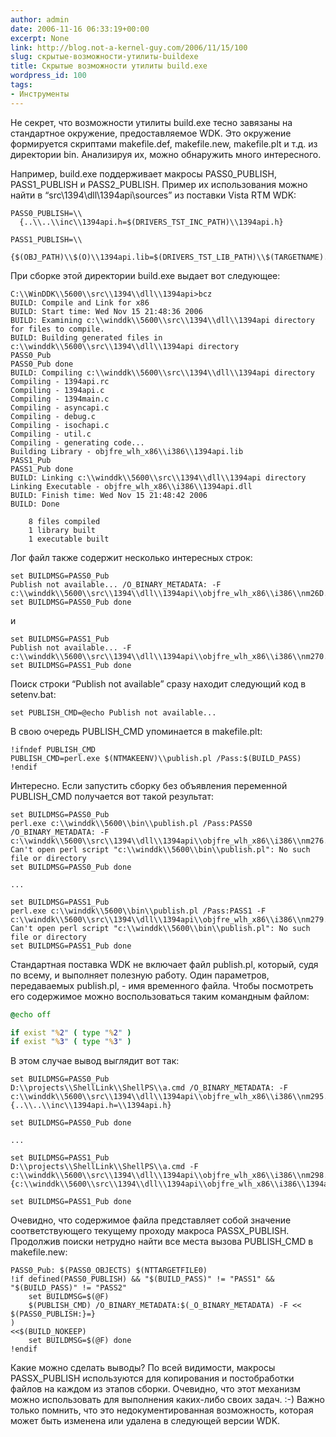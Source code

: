 ```yaml
---
author: admin
date: 2006-11-16 06:33:19+00:00
excerpt: None
link: http://blog.not-a-kernel-guy.com/2006/11/15/100
slug: скрытые-возможности-утилиты-buildexe
title: Скрытые возможности утилиты build.exe
wordpress_id: 100
tags:
- Инструменты
---
```


Не секрет, что возможности утилиты build.exe тесно завязаны на стандартное окружение, предоставляемое WDK. Это окружение формируется скриптами makefile.def, makefile.new, makefile.plt и т.д. из директории bin. Анализируя их, можно обнаружить много интересного. 

Например, build.exe поддерживает макросы PASS0_PUBLISH, PASS1_PUBLISH и PASS2_PUBLISH. Пример их использования можно найти в “src\1394\dll\1394api\sources” из поставки Vista RTM WDK:

```no-highlight
PASS0_PUBLISH=\\
  {..\\..\\inc\\1394api.h=$(DRIVERS_TST_INC_PATH)\\1394api.h}

PASS1_PUBLISH=\\
  {$(OBJ_PATH)\\$(O)\\1394api.lib=$(DRIVERS_TST_LIB_PATH)\\$(TARGETNAME).lib}
```

При сборке этой директории build.exe выдает вот следующее:

```no-highlight
C:\\WinDDK\\5600\\src\\1394\\dll\\1394api>bcz
BUILD: Compile and Link for x86
BUILD: Start time: Wed Nov 15 21:48:36 2006
BUILD: Examining c:\\winddk\\5600\\src\\1394\\dll\\1394api directory for files to compile.
BUILD: Building generated files in c:\\winddk\\5600\\src\\1394\\dll\\1394api directory
PASS0_Pub
PASS0_Pub done
BUILD: Compiling c:\\winddk\\5600\\src\\1394\\dll\\1394api directory
Compiling - 1394api.rc
Compiling - 1394api.c
Compiling - 1394main.c
Compiling - asyncapi.c
Compiling - debug.c
Compiling - isochapi.c
Compiling - util.c
Compiling - generating code...
Building Library - objfre_wlh_x86\\i386\\1394api.lib
PASS1_Pub
PASS1_Pub done
BUILD: Linking c:\\winddk\\5600\\src\\1394\\dll\\1394api directory
Linking Executable - objfre_wlh_x86\\i386\\1394api.dll
BUILD: Finish time: Wed Nov 15 21:48:42 2006
BUILD: Done

    8 files compiled
    1 library built
    1 executable built
```

Лог файл также содержит несколько интересных строк:

```no-highlight
set BUILDMSG=PASS0_Pub
Publish not available... /O_BINARY_METADATA: -F 
c:\\winddk\\5600\\src\\1394\\dll\\1394api\\objfre_wlh_x86\\i386\\nm26D.tmp
set BUILDMSG=PASS0_Pub done
```
и

```no-highlight
set BUILDMSG=PASS1_Pub
Publish not available... -F 
c:\\winddk\\5600\\src\\1394\\dll\\1394api\\objfre_wlh_x86\\i386\\nm270.tmp
set BUILDMSG=PASS1_Pub done
```

Поиск строки “Publish not available” сразу находит следующий код в setenv.bat:

```no-highlight
set PUBLISH_CMD=@echo Publish not available...
```

В свою очередь PUBLISH_CMD упоминается в makefile.plt:

```no-highlight
!ifndef PUBLISH_CMD
PUBLISH_CMD=perl.exe $(NTMAKEENV)\\publish.pl /Pass:$(BUILD_PASS)
!endif
```

Интересно. Если запустить сборку без объявления переменной PUBLISH_CMD получается вот такой результат:

```no-highlight
set BUILDMSG=PASS0_Pub
perl.exe c:\\winddk\\5600\\bin\\publish.pl /Pass:PASS0 /O_BINARY_METADATA: -F
c:\\winddk\\5600\\src\\1394\\dll\\1394api\\objfre_wlh_x86\\i386\\nm276.tmp
Can't open perl script "c:\\winddk\\5600\\bin\\publish.pl": No such file or directory
set BUILDMSG=PASS0_Pub done

...

set BUILDMSG=PASS1_Pub
perl.exe c:\\winddk\\5600\\bin\\publish.pl /Pass:PASS1 -F
c:\\winddk\\5600\\src\\1394\\dll\\1394api\\objfre_wlh_x86\\i386\\nm279.tmp
Can't open perl script "c:\\winddk\\5600\\bin\\publish.pl": No such file or directory
set BUILDMSG=PASS1_Pub done
```

Стандартная поставка WDK не включает файл publish.pl, который, судя по всему, и выполняет полезную работу. Один параметров, передаваемых publish.pl, - имя временного файла. Чтобы посмотреть его содержимое можно воспользоваться таким командным файлом:

```cmd
@echo off

if exist "%2" ( type "%2" )
if exist "%3" ( type "%3" )
```

В этом случае вывод выглядит вот так:

```no-highlight
set BUILDMSG=PASS0_Pub
D:\\projects\\ShellLink\\ShellPS\\a.cmd /O_BINARY_METADATA: -F
c:\\winddk\\5600\\src\\1394\\dll\\1394api\\objfre_wlh_x86\\i386\\nm295.tmp
{..\\..\\inc\\1394api.h=\\1394api.h}

set BUILDMSG=PASS0_Pub done

...

set BUILDMSG=PASS1_Pub
D:\\projects\\ShellLink\\ShellPS\\a.cmd -F
c:\\winddk\\5600\\src\\1394\\dll\\1394api\\objfre_wlh_x86\\i386\\nm298.tmp
{c:\\winddk\\5600\\src\\1394\\dll\\1394api\\objfre_wlh_x86\\i386\\1394api.lib=\\1394API.lib}

set BUILDMSG=PASS1_Pub done
```

Очевидно, что содержимое файла представляет собой значение соответствующего текущему проходу макроса PASSX_PUBLISH. Продолжив поиски нетрудно найти все места вызова PUBLISH_CMD в makefile.new:

```no-highlight
PASS0_Pub: $(PASS0_OBJECTS) $(NTTARGETFILE0)
!if defined(PASS0_PUBLISH) && "$(BUILD_PASS)" != "PASS1" && "$(BUILD_PASS)" != "PASS2"
    set BUILDMSG=$(@F)
    $(PUBLISH_CMD) /O_BINARY_METADATA:$(_O_BINARY_METADATA) -F <<
$(PASS0_PUBLISH:}=}
)
<<$(BUILD_NOKEEP)
    set BUILDMSG=$(@F) done
!endif
```

Какие можно сделать выводы? По всей видимости, макросы PASSX_PUBLISH используются для копирования и постобработки файлов на каждом из этапов сборки. Очевидно, что этот механизм можно использовать для выполнения каких-либо своих задач. :-) Важно только помнить, что это недокументированная возможность, которая может быть изменена или удалена в следующей версии WDK.
